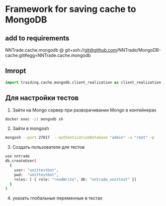 # Framework for saving cache to MongoDB
## add to requirements
NNTrade.cache.mongodb @ git+ssh://git@github.com/NNTrade/MongoDB-cache.git#egg=NNTrade.cache.mongodb

## Imropt
```python
import traiding.cache.mongodb.client_realization as client_realization
```

## Для настройки тестов
1. Зайти на Mongo сервер
при разворачивании Mongo в контейнерах
```bash
docker exec -it mongodb sh
```
2. Зайти в mongosh
```bash
mongosh --port 27017  --authenticationDatabase "admin" -u "root" -p
```
3. Создать пользователя для тестов
```bash
use nntrade
db.createUser(
  {
    user: "unittestbot",
    pwd:  "unittestbot",
    roles: [ { role: "readWrite", db: "nntrade_unittest" }]
  }
)
```
4. указать глобальные переменные в тестах